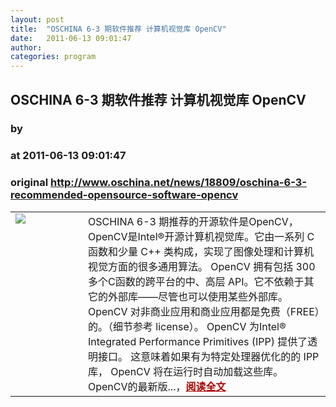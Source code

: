 ```yaml
---
layout: post
title:  "OSCHINA 6-3 期软件推荐 计算机视觉库 OpenCV"
date:   2011-06-13 09:01:47
author: 
categories: program
---
```


## OSCHINA 6-3 期软件推荐 计算机视觉库 OpenCV
### by 
### at 2011-06-13 09:01:47
### original <http://www.oschina.net/news/18809/oschina-6-3-recommended-opensource-software-opencv>

<table width="100%"><tr>
			<td valign="top" width="100"><a href="http://www.oschina.net/news/18809/oschina-6-3-recommended-opensource-software-opencv"><img src="http://www.oschina.net/img/logo/opencv.gif" border="0"></a></td>			<td valign="top">OSCHINA 6-3 期推荐的开源软件是OpenCV，OpenCV是Intel®开源计算机视觉库。它由一系列 C 函数和少量 C++ 类构成，实现了图像处理和计算机视觉方面的很多通用算法。 OpenCV 拥有包括 300 多个C函数的跨平台的中、高层 API。它不依赖于其它的外部库——尽管也可以使用某些外部库。 OpenCV 对非商业应用和商业应用都是免费（FREE）的。（细节参考 license）。 OpenCV 为Intel® Integrated Performance Primitives (IPP) 提供了透明接口。 这意味着如果有为特定处理器优化的的 IPP 库， OpenCV 将在运行时自动加载这些库。 OpenCV的最新版...，<a href="http://www.oschina.net/news/18809/oschina-6-3-recommended-opensource-software-opencv?from=rss" style="font-weight:bold;color:#a00">阅读全文</a></td>
			</tr></table>